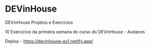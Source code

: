 # DEVinHouse
 DEVinHouse Projetos e Exercicios


10 Exercicios da primeira semana do curso do DEVinHouse -  Audaces


Deploy - https://devinhouse-ex1.netlify.app/
